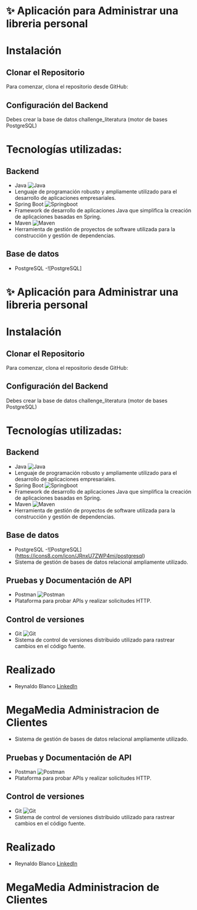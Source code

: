 
# ✨ Aplicación para Administrar una libreria personal

# Instalación

## Clonar el Repositorio

Para comenzar, clona el repositorio desde GitHub:

## Configuración del Backend

Debes crear la base de datos challenge_literatura (motor de bases PostgreSQL)

# Tecnologías utilizadas:

## Backend
- Java
  ![Java](https://img.icons8.com/?size=50&id=lTKW3iI3wIT0&format=png&color=000000)
 - Lenguaje de programación robusto y ampliamente utilizado para el desarrollo de aplicaciones empresariales.
- Spring Boot
  ![Springboot](https://img.icons8.com/?size=50&id=90519&format=png&color=000000)
 - Framework de desarrollo de aplicaciones Java que simplifica la creación de aplicaciones basadas en Spring.
- Maven
  ![Maven](https://img.icons8.com/?size=50&id=t5FJr3NzrPSm&format=png&color=000000)
 - Herramienta de gestión de proyectos de software utilizada para la construcción y gestión de dependencias.

## Base de datos
- PostgreSQL
-![PostgreSQL] 
# ✨ Aplicación para Administrar una libreria personal

# Instalación

## Clonar el Repositorio

Para comenzar, clona el repositorio desde GitHub:

## Configuración del Backend

Debes crear la base de datos challenge_literatura (motor de bases PostgreSQL)

# Tecnologías utilizadas:

## Backend
- Java
  ![Java](https://img.icons8.com/?size=50&id=lTKW3iI3wIT0&format=png&color=000000)
 - Lenguaje de programación robusto y ampliamente utilizado para el desarrollo de aplicaciones empresariales.
- Spring Boot
  ![Springboot](https://img.icons8.com/?size=50&id=90519&format=png&color=000000)
 - Framework de desarrollo de aplicaciones Java que simplifica la creación de aplicaciones basadas en Spring.
- Maven
  ![Maven](https://img.icons8.com/?size=50&id=t5FJr3NzrPSm&format=png&color=000000)
 - Herramienta de gestión de proyectos de software utilizada para la construcción y gestión de dependencias.

## Base de datos
- PostgreSQL
-![PostgreSQL] (https://icons8.com/icon/JRnxU7ZWP4mi/postgresql)
 - Sistema de gestión de bases de datos relacional ampliamente utilizado.

## Pruebas y Documentación de API
- Postman
  ![Postman](https://cdn.iconscout.com/icon/free/png-64/free-postman-3628992-3030217.png?f=webp&w=64)
 - Plataforma para probar APIs y realizar solicitudes HTTP.

## Control de versiones
- Git
  ![Git](https://img.icons8.com/?size=50&id=AZOZNnY73haj&format=png&color=000000)
 - Sistema de control de versiones distribuido utilizado para rastrear cambios en el código fuente.

# Realizado

- Reynaldo Blanco
  [LinkedIn](https://www.linkedin.com/in/reinaldo-j-blanco-medina-6b93b329/)

# MegaMedia Administracion de Clientes
 - Sistema de gestión de bases de datos relacional ampliamente utilizado.

## Pruebas y Documentación de API
- Postman
  ![Postman](https://cdn.iconscout.com/icon/free/png-64/free-postman-3628992-3030217.png?f=webp&w=64)
 - Plataforma para probar APIs y realizar solicitudes HTTP.

## Control de versiones
- Git
  ![Git](https://img.icons8.com/?size=50&id=AZOZNnY73haj&format=png&color=000000)
 - Sistema de control de versiones distribuido utilizado para rastrear cambios en el código fuente.

# Realizado

- Reynaldo Blanco
  [LinkedIn](https://www.linkedin.com/in/reinaldo-j-blanco-medina-6b93b329/)

# MegaMedia Administracion de Clientes
